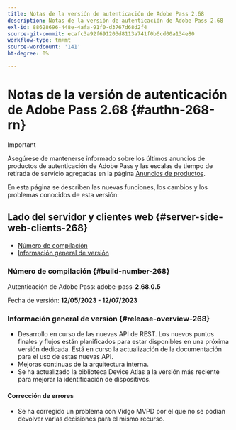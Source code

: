 ```yaml
---
title: Notas de la versión de autenticación de Adobe Pass 2.68
description: Notas de la versión de autenticación de Adobe Pass 2.68
exl-id: 88628696-448e-4afa-91f0-d3767d68d2f4
source-git-commit: ecafc3a92f691203d8113a741f0b6cd00a134e80
workflow-type: tm+mt
source-wordcount: '141'
ht-degree: 0%

---
```


# Notas de la versión de autenticación de Adobe Pass 2.68 {#authn-268-rn}

>[!IMPORTANT]
>
> Asegúrese de mantenerse informado sobre los últimos anuncios de productos de autenticación de Adobe Pass y las escalas de tiempo de retirada de servicio agregadas en la página [Anuncios de productos](/help/authentication/product-announcements.md).

En esta página se describen las nuevas funciones, los cambios y los problemas conocidos de esta versión:

## Lado del servidor y clientes web {#server-side-web-clients-268}

* [Número de compilación](#build-number-268)
* [Información general de versión](#release-overview-268)

### Número de compilación {#build-number-268}

Autenticación de Adobe Pass: adobe-pass-**2.68.0.5**

Fecha de versión: **12/05/2023 - 12/07/2023**

### Información general de versión {#release-overview-268}

* Desarrollo en curso de las nuevas API de REST. Los nuevos puntos finales y flujos están planificados para estar disponibles en una próxima versión dedicada. Está en curso la actualización de la documentación para el uso de estas nuevas API.
* Mejoras continuas de la arquitectura interna.
* Se ha actualizado la biblioteca Device Atlas a la versión más reciente para mejorar la identificación de dispositivos.

#### Corrección de errores

* Se ha corregido un problema con Vidgo MVPD por el que no se podían devolver varias decisiones para el mismo recurso.
